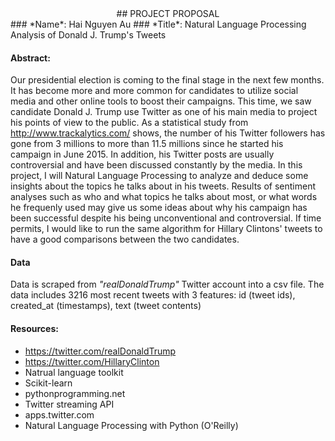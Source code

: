 <center>
## PROJECT PROPOSAL
</center>
### *Name*: Hai Nguyen Au
### *Title*: Natural Language Processing Analysis of Donald J. Trump's Tweets


#### **Abstract:**

Our presidential election is coming to the final stage in the next few months. It has become more and more common for candidates to utilize social media and other online tools to boost their campaigns. This time, we saw candidate Donald J. Trump use Twitter as one of his main media to project his points of view to the public. As a statistical study from http://www.trackalytics.com/ shows, the number of his Twitter followers has gone from 3 millions to more than 11.5 millions since he started his campaign in June 2015. In addition, his Twitter posts are usually controversial and have been discussed constantly by the media. In this project, I will Natural Language Processing to analyze and deduce some insights about the topics he talks about in his tweets. Results of sentiment analyses such as who and what topics he talks about most, or what words he frequenly used may give us some ideas about why his campaign has been successful despite his being unconventional and controversial. If time permits, I would like to run the same algorithm for Hillary Clintons' tweets to have a good comparisons between the two candidates.

#### **Data**

Data is scraped from *"realDonaldTrump"* Twitter account into a csv file. The data includes 3216 most recent tweets with 3 features: id (tweet ids), created_at (timestamps), text (tweet contents)

#### **Resources:**

- https://twitter.com/realDonaldTrump
- https://twitter.com/HillaryClinton
- Natrual language toolkit
- Scikit-learn
- pythonprogramming.net
- Twitter streaming API
- apps.twitter.com
- Natural Language Processing with Python (O'Reilly)
